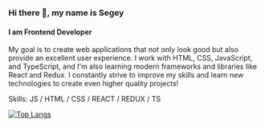 ### Hi there 👋, my name is Segey
#### I am Frontend Developer
My goal is to create web applications that not only look good but also provide an excellent user experience. I work with HTML, CSS, JavaScript, and TypeScript, and I'm also learning modern frameworks and libraries like React and Redux. I constantly strive to improve my skills and learn new technologies to create even higher quality projects!

Skills: JS / HTML / CSS / REACT / REDUX / TS





[![Top Langs](https://github-readme-stats.vercel.app/api/top-langs/?username=wintermute28)](https://github.com/anuraghazra/github-readme-stats)



<!--
**wintermute28/wintermute28** is a ✨ _special_ ✨ repository because its `README.md` (this file) appears on your GitHub profile.

Here are some ideas to get you started:

- 🔭 I’m currently working on ...
- 🌱 I’m currently learning ...
- 👯 I’m looking to collaborate on ...
- 🤔 I’m looking for help with ...
- 💬 Ask me about ...
- 📫 How to reach me: ...
- 😄 Pronouns: ...
- ⚡ Fun fact: ...
-->
